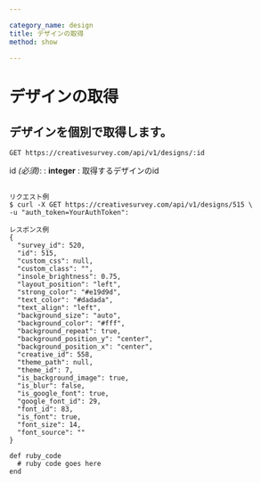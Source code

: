 ```yaml
---

category_name: design
title: デザインの取得
method: show

---
```


# デザインの取得

## デザインを個別で取得します。

`GET https://creativesurvey.com/api/v1/designs/:id`

id _(必須)_:
: __integer__
: 取得するデザインのid

~~~

リクエスト例
$ curl -X GET https://creativesurvey.com/api/v1/designs/515 \
-u "auth_token=YourAuthToken":

レスポンス例
{
  "survey_id": 520,
  "id": 515,
  "custom_css": null,
  "custom_class": "",
  "insole_brightness": 0.75,
  "layout_position": "left",
  "strong_color": "#e19d9d",
  "text_color": "#dadada",
  "text_align": "left",
  "background_size": "auto",
  "background_color": "#fff",
  "background_repeat": true,
  "background_position_y": "center",
  "background_position_x": "center",
  "creative_id": 558,
  "theme_path": null,
  "theme_id": 7,
  "is_background_image": true,
  "is_blur": false,
  "is_google_font": true,
  "google_font_id": 29,
  "font_id": 83,
  "is_font": true,
  "font_size": 14,
  "font_source": ""
}

~~~

~~~
def ruby_code
  # ruby code goes here
end
~~~
